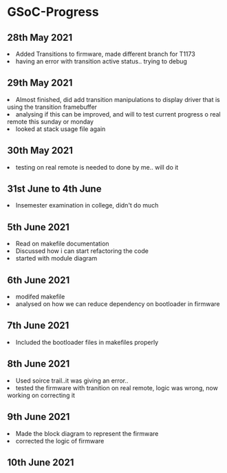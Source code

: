 # GSoC-Progress

<h2>28th May 2021</h2>
<li>Added Transitions to firmware, made different branch for T1173</li>
<li> having an error with transition active status.. trying to debug </li>

<h2> 29th May 2021 </h2>
<li> Almost finished, did add transition manipulations to display driver that is using the transition framebuffer </li>
<li> analysing if this can be improved, and will to test current progress o real remote this sunday or monday</li>
<li> looked at stack usage file again </li>

<h2>30th May 2021</h2>
<li>testing on real remote is needed to done by me.. will do it</li>

<h2> 31st June to 4th June </h2>
<li> Insemester examination in college, didn't do much </li>

<h2> 5th June 2021 </h2>
<li>Read on makefile documentation</li>
<li>Discussed how i can start refactoring the code</li>
<li> started with module diagram </li>

<h2> 6th June 2021 </h2>
<li> modifed makefile</li>
<li> analysed on how we can reduce dependency on bootloader in firmware </li>

<h2> 7th June 2021</h2>
<li>Included the bootloader files in makefiles properly</li>

<h2> 8th June 2021</h2>
<li>Used soirce trail..it was giving an error..</li>
<li>tested the firmware with tranition on real remote, logic was wrong, now working on correcting it</li>


<h2> 9th June 2021</h2>
<li>Made the block diagram to represent the firmware</li>
<li>corrected the logic of firmware</li>

<h2>10th June 2021 </h2>



